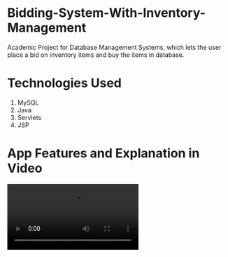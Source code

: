 # Bidding-System-With-Inventory-Management

Academic Project for Database Management Systems, which lets the user place a bid on inventory items and buy the items in database.

# Technologies Used

1. MySQL
2. Java
3. Servlets
4. JSP

# App Features and Explanation in Video

![Video](8_videoDemo.mp4)
